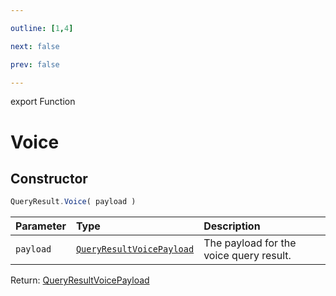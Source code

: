 ```yaml
---

outline: [1,4]

next: false

prev: false

---
```


export Function
# Voice

## Constructor
 ```ts
 QueryResult.Voice( payload )
 ```
 
 | Parameter | Type | Description |
| :--- | :--- | :--- |
| `payload` | [`QueryResultVoicePayload`](../../../interfaces/QueryResultVoicePayload.md) | The payload for the voice query result. |

Return: [QueryResultVoicePayload](../../../interfaces/QueryResultVoicePayload.md)
